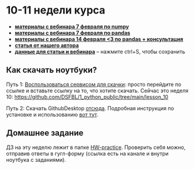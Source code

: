 # 10-11 недели курса

- [__материалы с вебинара 7 февраля по numpy__](https://github.com/DSFBL/1_python_public/blob/main/lesson_10/class_07-02_numpy.ipynb) 
- [__материалы с вебинара 7 февраля по pandas__](https://github.com/DSFBL/1_python_public/blob/main/lesson_10/class_07-02_pandas.ipynb) 
- [__материалы с вебинара 14 февраля <3 по pandas + консультация__](https://github.com/DSFBL/1_python_public/blob/main/lesson_10-11/class_14-02.ipynb)
- [__статья от нашего автора__](https://github.com/DSFBL/1_python_public/blob/main/lesson_10/10_numpy_pandas.ipynb) 
- [__данные для статьи и вебинара__](https://raw.githubusercontent.com/DSFBL/1_python_public/main/lesson_10/titanic.csv) – нажмите ctrl+S, чтобы сохранить

## Как скачать ноутбуки?

Путь 1: [Воспользоваться сервисом для скачки](https://minhaskamal.github.io/DownGit/#/home): просто перейдите по ссылке и вставьте ссылку на то, что хотите скачать. Сейчас это неделя 10: https://github.com/DSFBL/1_python_public/tree/main/lesson_10

Путь 2: Скачать GithubDesktop [отсюда](https://desktop.github.com/). Подробная инструкция по установке и использованию [вот тут](https://github.com/DSFBL/1_python_public/blob/main/%D0%98%D0%BD%D1%81%D1%82%D1%80%D1%83%D0%BA%D1%86%D0%B8%D1%8F%20%D0%BF%D0%BE%20GitHub%20Desktop.pdf).

## Домашнее задание

ДЗ на эту неделю лежит в папке [HW-practice](https://github.com/DSFBL/1_python_public/tree/main/HW-practice). Проверить себя можно, отправив ответы в гугл-форму (ссылка есть на канале и внутри ноутбука с заданиями).
